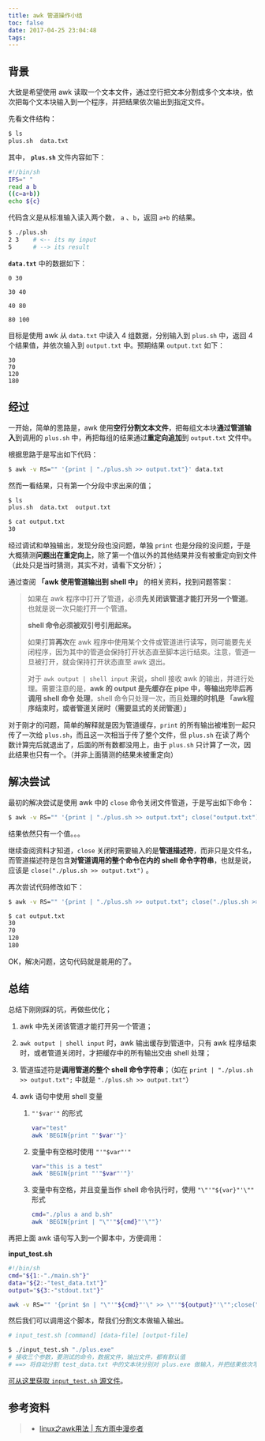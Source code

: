 ```yaml
---
title: awk 管道操作小结
toc: false
date: 2017-04-25 23:04:48
tags:
---
```




## 背景

大致是希望使用 awk 读取一个文本文件，通过空行把文本分割成多个文本块，依次把每个文本块输入到一个程序，并把结果依次输出到指定文件。

先看文件结构：

```bash
$ ls
plus.sh  data.txt

```

其中， **`plus.sh`** 文件内容如下：

```bash
#!/bin/sh
IFS=" "
read a b
((c=a+b)) 
echo ${c}
```

代码含义是从标准输入读入两个数， `a` 、`b`，返回 `a+b` 的结果。

```bash
$ ./plus.sh
2 3    # <-- its my input
5      # --> its result
```

**`data.txt`** 中的数据如下：

```
0 30

30 40

40 80

80 100
```

目标是使用 awk 从 `data.txt` 中读入 4 组数据，分别输入到 `plus.sh` 中，返回 4 个结果值，并依次输入到 `output.txt` 中。预期结果 `output.txt` 如下：

```
30
70
120
180
```



## 经过

一开始，简单的思路是，awk 使用**空行分割文本文件**，把每组文本块**通过管道输入**到调用的 `plus.sh` 中，再把每组的结果通过**重定向追加**到 `output.txt` 文件中。

根据思路于是写出如下代码：

```bash
$ awk -v RS="" '{print | "./plus.sh >> output.txt"}' data.txt

```

然而一看结果，只有第一个分段中求出来的值；

```bash
$ ls
plus.sh  data.txt  output.txt

$ cat output.txt
30

```

经过调试和单独输出，发现分段也没问题，单独 `print` 也是分段的没问题，于是大概猜测**问题出在重定向上**，除了第一个值以外的其他结果并没有被重定向到文件（此处只是当时猜测，其实不对，请看下文分析）；

通过查阅 **「awk 使用管道输出到 shell 中」** 的相关资料，找到问题答案：



> 如果在 awk 程序中打开了管道，必须**先关闭该管道才能打开另一个管道**。也就是说一次只能打开一个管道。
>
> **shell 命令必须被双引号引用起来。**
>
> 如果打算**再次**在 awk 程序中使用某个文件或管道进行读写，则可能要先关闭程序，因为其中的管道会保持打开状态直至脚本运行结束。注意，管道一旦被打开，就会保持打开状态直至 awk 退出。
>
> 对于 `awk output | shell input` 来说，shell 接收 awk 的输出，并进行处理。需要注意的是，**awk 的 output 是先缓存在 pipe 中，等输出完毕后再调用 shell 命令 处理**，shell 命令只处理一次，而且**处理的时机是 「awk程序结束时，或者管道关闭时（需要显式的关闭管道）」**



对于刚才的问题，简单的解释就是因为管道缓存，`print` 的所有输出被堆到一起只传了一次给 `plus.sh`，而且这一次相当于传了整个文件，但 `plus.sh` 在读了两个数计算完后就退出了，后面的所有数都没用上，由于 `plus.sh` 只计算了一次，因此结果也只有一个。（并非上面猜测的结果未被重定向）



## 解决尝试

最初的解决尝试是使用 awk 中的 `close` 命令关闭文件管道，于是写出如下命令：

```bash
$ awk -v RS="" '{print | "./plus.sh >> output.txt"; close("output.txt")}' data.txt
```

结果依然只有一个值。。。

继续查阅资料才知道，`close` 关闭时需要输入的是**管道描述符**，而非只是文件名，而管道描述符是包含**对管道调用的整个命令在内的 shell 命令字符串**，也就是说，应该是 `close("./plus.sh >> output.txt")` 。

再次尝试代码修改如下：

```bash
$ awk -v RS="" '{print | "./plus.sh >> output.txt"; close("./plus.sh >> output.txt")}' data.txt

$ cat output.txt
30
70
120
180

```

OK，解决问题，这句代码就是能用的了。



## 总结

总结下刚刚踩的坑，再做些优化；

1. awk 中先关闭该管道才能打开另一个管道；

2. `awk output | shell input` 时，awk 输出缓存到管道中，只有 awk 程序结束时，或者管道关闭时，才把缓存中的所有输出交由 shell 处理；

3. 管道描述符是**调用管道的整个 shell 命令字符串**；（如在 `print | "./plus.sh >> output.txt";` 中就是 `"./plus.sh >> output.txt"`）

4. awk 语句中使用 shell 变量

   1. `"'$var'"` 的形式

      ```bash
      var="test"
      awk 'BEGIN{print "'$var'"}'
      ```


   2. 变量中有空格时使用 `"'"$var"'"`

      ```bash
      var="this is a test" 
      awk 'BEGIN{print "'"$var"'"}' 
      ```

   3. 变量中有空格，并且变量当作 shell 命令执行时，使用 `"\"'"${var}"'\""` 形式

      ```bash
      cmd="./plus a and b.sh"
      awk 'BEGIN{print | "\"'"${cmd}"'\""}'
      ```



再把上面 awk 语句写入到一个脚本中，方便调用：

**input_test.sh**

```bash
#!/bin/sh
cmd="${1:-"./main.sh"}"
data="${2:-"test_data.txt"}"
output="${3:-"stdout.txt"}"

awk -v RS="" '{print $n | "\"'"${cmd}"'\" >> \"'"${output}"'\"";close("\"'"${main}"'\" >> \"'"${output}"'\"")}' ${data}
```

然后我们可以调用这个脚本，帮我们分割文本做输入输出。

```bash
# input_test.sh [command] [data-file] [output-file]

$ ./input_test.sh "./plus.exe"
# 接收三个参数，要测试的命令，数据文件，输出文件，都有默认值
# ==> 将自动分割 test_data.txt 中的文本块分别对 plus.exe 做输入，并把结果依次写入 stdout.txt 中
```

[可从这里获取 `input_test.sh` 源文件](./input_test.sh)。







## 参考资料
> - [linux之awk用法 | 东方雨中漫步者](http://www.cnblogs.com/dong008259/archive/2011/12/06/2277287.html)
